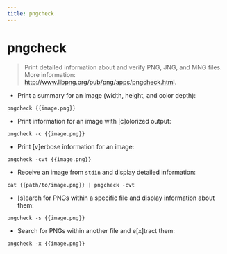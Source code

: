 ```yaml
---
title: pngcheck
---
```

# pngcheck

> Print detailed information about and verify PNG, JNG, and MNG files.
> More information: <http://www.libpng.org/pub/png/apps/pngcheck.html>.

- Print a summary for an image (width, height, and color depth):

`pngcheck {{image.png}}`

- Print information for an image with [c]olorized output:

`pngcheck -c {{image.png}}`

- Print [v]erbose information for an image:

`pngcheck -cvt {{image.png}}`

- Receive an image from `stdin` and display detailed information:

`cat {{path/to/image.png}} | pngcheck -cvt`

- [s]earch for PNGs within a specific file and display information about them:

`pngcheck -s {{image.png}}`

- Search for PNGs within another file and e[x]tract them:

`pngcheck -x {{image.png}}`
